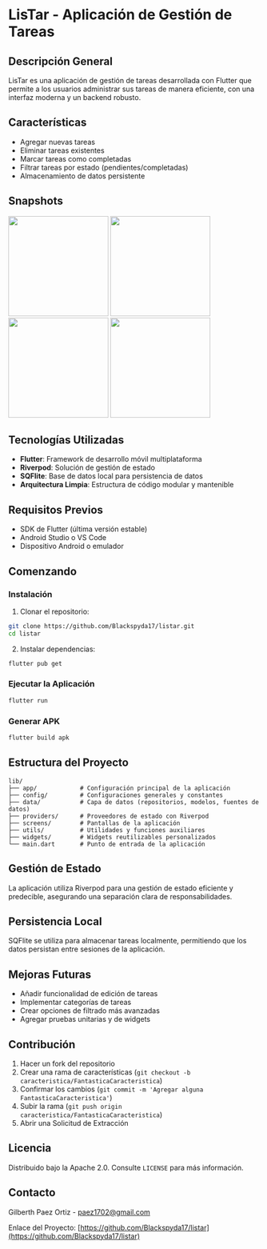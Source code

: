 # LisTar - Aplicación de Gestión de Tareas

## Descripción General
LisTar es una aplicación de gestión de tareas desarrollada con Flutter que permite a los usuarios administrar sus tareas de manera eficiente, con una interfaz moderna y un backend robusto.

## Características
- Agregar nuevas tareas
- Eliminar tareas existentes
- Marcar tareas como completadas
- Filtrar tareas por estado (pendientes/completadas)
- Almacenamiento de datos persistente

## Snapshots
<img width="200" height=“400” src="snapshots/snapshot_1.gif"></img>
<img width="200" height=“400” src="snapshots/snapshot_2.gif"></img>
<img width="200" height=“400” src="snapshots/snapshot_3.gif"></img>
<img width="200" height=“500” src="snapshots/snapshot_4.gif"></img>

## Tecnologías Utilizadas
- **Flutter**: Framework de desarrollo móvil multiplataforma
- **Riverpod**: Solución de gestión de estado
- **SQFlite**: Base de datos local para persistencia de datos
- **Arquitectura Limpia**: Estructura de código modular y mantenible

## Requisitos Previos
- SDK de Flutter (última versión estable)
- Android Studio o VS Code
- Dispositivo Android o emulador

## Comenzando

### Instalación
1. Clonar el repositorio:
```bash
git clone https://github.com/Blackspyda17/listar.git
cd listar
```

2. Instalar dependencias:
```bash
flutter pub get
```

### Ejecutar la Aplicación
```bash
flutter run
```

### Generar APK
```bash
flutter build apk
```

## Estructura del Proyecto
```
lib/
├── app/            # Configuración principal de la aplicación
├── config/         # Configuraciones generales y constantes
├── data/           # Capa de datos (repositorios, modelos, fuentes de datos)
├── providers/      # Proveedores de estado con Riverpod
├── screens/        # Pantallas de la aplicación
├── utils/          # Utilidades y funciones auxiliares
├── widgets/        # Widgets reutilizables personalizados
└── main.dart       # Punto de entrada de la aplicación
```

## Gestión de Estado
La aplicación utiliza Riverpod para una gestión de estado eficiente y predecible, asegurando una separación clara de responsabilidades.

## Persistencia Local
SQFlite se utiliza para almacenar tareas localmente, permitiendo que los datos persistan entre sesiones de la aplicación.

## Mejoras Futuras
- Añadir funcionalidad de edición de tareas
- Implementar categorías de tareas
- Crear opciones de filtrado más avanzadas
- Agregar pruebas unitarias y de widgets

## Contribución
1. Hacer un fork del repositorio
2. Crear una rama de características (`git checkout -b caracteristica/FantasticaCaracteristica`)
3. Confirmar los cambios (`git commit -m 'Agregar alguna FantasticaCaracteristica'`)
4. Subir la rama (`git push origin caracteristica/FantasticaCaracteristica`)
5. Abrir una Solicitud de Extracción

## Licencia
Distribuido bajo la Apache 2.0. Consulte `LICENSE` para más información.

## Contacto
Gilberth Paez Ortiz - paez1702@gmail.com

Enlace del Proyecto: [https://github.com/Blackspyda17/listar](https://github.com/Blackspyda17/listar)
